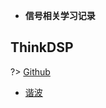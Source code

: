 <!-- 目录 -->

- **信号相关学习记录**

## ThinkDSP
?> [Github](https://github.com/AllenDowney/ThinkDSP)

- [谐波](/ldn/Signal/信号基础/谐波.md)
